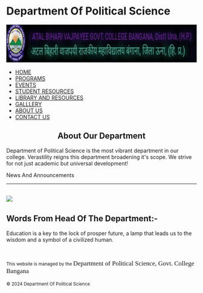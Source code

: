 
<html lang="eng">
<meta charset="utf-8">
<link rel="stylesheet" type="text/css" href="main.css">
<head>
  <meta name="viewport" content="width=device-width, initial-scale=1.0">
<title>
Home | Department of Political Science
</title>
</head>
<topblock>
<body>

<h1 class="family1"> Department Of Political Science </h1>
<img src="gcbanganalogo.jpeg" style="width:100%; height:100px; ">

<nav>
<ul class="menu">
<li>
<a href="https://gcbdeptofpolsci.github.io/"> HOME </a>
</li>
<li>
<a href="./programs"> PROGRAMS </a>
</li>
<li>
<a href="./events"> EVENTS </a>
</li>
<li>
<a href="./resources"> STUDENT RESOURCES </a>
</li>
<li>
<a href="./libresources"> LIBRARY AND RESOURCES </a>
</li>

<li>
<a href="./gallery"> GALLLERY </a>
</li>
<li>
<a href="./about-us"> ABOUT US </a>
</li>
<li>
<a href="./contact-us"> CONTACT US </a>
</li>
</ul>
</nav>
<div class="top">
<div>
<div class="recent0"> <h2 style="text-align:center"> About Our Department</h2>
<p> Department of Political Science is the most vibrant department in our college. Verastility reigns this department broadening it's scope.
We strive for not just academic but universal development!  </p>

</div>

<div class="recent1">
<div class="headline">
News And Announcements
</div>
<hr>

</div>
</div>
<br>

<div class="center">
<img src="https://i.imgur.com/YYJVVGM.jpeg" width="100px"  class="roundimg"> 
</div>
<block1>
<h2>Words From Head Of The Department:-</h2>
<p> Education is a key to the lock of prosper future, a lamp that leads us to the wisdom and a symbol of a civilized human. </p>
</block1>

<br>













<footer>
<p>
<small>
This website is managed by the <small style="font-family:cursive; font-size:17px;"> Department of Political Science, Govt. College Bangana 
</small>
</small>
</p>
<p>
<small> &#169 2024 Department Of Political Science </small>
</p>
</footer>




